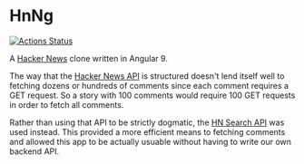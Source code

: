 # HnNg

[![Actions Status](https://github.com/tetsuo13/hn-ng/workflows/Continuous%20integration/badge.svg)](https://github.com/tetsuo13/hn-ng/actions)

A [Hacker News](https://news.ycombinator.com/) clone written in Angular 9.

The way that the [Hacker News API](https://github.com/HackerNews/API) is structured doesn't lend itself well to fetching dozens or hundreds of comments since each comment requires a GET request. So a story with 100 comments would require 100 GET requests in order to fetch all comments.

Rather than using that API to be strictly dogmatic, the [HN Search API](https://hn.algolia.com/api) was used instead. This provided a more efficient means to fetching comments and allowed this app to be actually usuable without having to write our own backend API.

